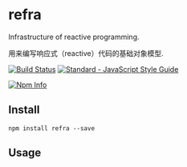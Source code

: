 # refra

Infrastructure of reactive programming.

用来编写响应式（reactive）代码的基础对象模型.

[![Build Status](https://travis-ci.org/yusangeng/refra.svg?branch=master)](https://travis-ci.org/yusangeng/refra) [![Standard - JavaScript Style Guide](https://img.shields.io/badge/code_style-standard-brightgreen.svg)](https://standardjs.com)

[![Npm Info](https://nodei.co/npm/refra.png?compact=true)](https://www.npmjs.com/package/refra)


## Install

``` shell
npm install refra --save
```

## Usage
